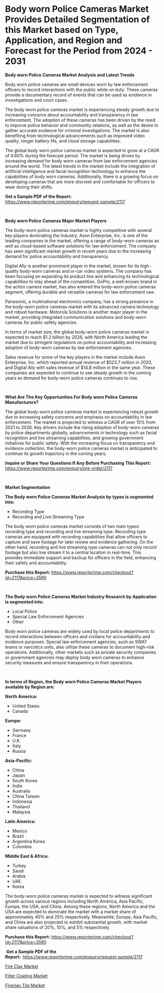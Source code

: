 <p><h1>Body worn Police Cameras Market Provides Detailed Segmentation of this Market based on Type, Application, and Region and Forecast for the Period from 2024 - 2031</h1></p><p><strong>Body worn Police Cameras Market Analysis and Latest Trends</strong></p>
<p><p>Body worn police cameras are small devices worn by law enforcement officers to record interactions with the public while on duty. These cameras provide a documentary record of events that can be used as evidence in investigations and court cases.</p><p>The body worn police cameras market is experiencing steady growth due to increasing concerns about accountability and transparency in law enforcement. The adoption of these cameras has been driven by the need to improve police behavior and community relations, as well as the desire to gather accurate evidence for criminal investigations. The market is also benefiting from technological advancements such as improved video quality, longer battery life, and cloud storage capabilities.</p><p>The global body worn police cameras market is expected to grow at a CAGR of 4.60% during the forecast period. The market is being driven by increasing demand for body worn cameras from law enforcement agencies around the world. The latest trends in the market include the integration of artificial intelligence and facial recognition technology to enhance the capabilities of body worn cameras. Additionally, there is a growing focus on developing cameras that are more discreet and comfortable for officers to wear during their shifts.</p></p>
<p><strong>Get a Sample PDF of the Report:&nbsp;</strong> <a href="https://www.reportprime.com/enquiry/request-sample/2117">https://www.reportprime.com/enquiry/request-sample/2117</a></p>
<p>&nbsp;</p>
<p><strong>Body worn Police Cameras Major Market Players</strong></p>
<p><p>The body-worn police cameras market is highly competitive with several key players dominating the industry. Axon Enterprise, Inc. is one of the leading companies in the market, offering a range of body-worn cameras as well as cloud-based software solutions for law enforcement. The company has seen significant market growth in recent years due to the increasing demand for police accountability and transparency.</p><p>Digital Ally is another prominent player in the market, known for its high-quality body-worn cameras and in-car video systems. The company has been focusing on expanding its product line and enhancing its technological capabilities to stay ahead of the competition. GoPro, a well-known brand in the action camera market, has also entered the body-worn police cameras segment, offering durable and versatile cameras for law enforcement use.</p><p>Panasonic, a multinational electronics company, has a strong presence in the body-worn police cameras market with its advanced camera technology and robust hardware. Motorola Solutions is another major player in the market, providing integrated communication solutions and body-worn cameras for public safety agencies.</p><p>In terms of market size, the global body-worn police cameras market is expected to reach $1.2 billion by 2026, with North America leading the market due to stringent regulations on police accountability and increasing adoption of body-worn cameras by law enforcement agencies.</p><p>Sales revenue for some of the key players in the market include Axon Enterprise, Inc. which reported annual revenue of $523.7 million in 2020, and Digital Ally with sales revenue of $14.8 million in the same year. These companies are expected to continue to see steady growth in the coming years as demand for body-worn police cameras continues to rise.</p></p>
<p>&nbsp;</p>
<p><strong>What Are The Key Opportunities For Body worn Police Cameras Manufacturers?</strong></p>
<p><p>The global body-worn police cameras market is experiencing robust growth due to increasing safety concerns and emphasis on accountability in law enforcement. The market is projected to witness a CAGR of over 15% from 2021 to 2026. Key drivers include the rising adoption of body-worn cameras by police departments globally, advancements in technology such as facial recognition and live streaming capabilities, and growing government initiatives for public safety. With the increasing focus on transparency and evidence collection, the body-worn police cameras market is anticipated to continue its growth trajectory in the coming years.</p></p>
<p><strong>Inquire or Share Your Questions If Any Before Purchasing This Report:</strong> <a href="https://www.reportprime.com/enquiry/pre-order/2117">https://www.reportprime.com/enquiry/pre-order/2117</a></p>
<p>&nbsp;</p>
<p><strong>Market Segmentation</strong></p>
<p><strong>The Body worn Police Cameras Market Analysis by types is segmented into:</strong></p>
<p><ul><li>Recording Type</li><li>Recording and Live Streaming Type</li></ul></p>
<p><p>The body worn police cameras market consists of two main types: recording type and recording and live streaming type. Recording type cameras are equipped with recording capabilities that allow officers to capture and save footage for later review and evidence gathering. On the other hand, recording and live streaming type cameras can not only record footage but also live stream it to a central location in real-time. This provides immediate support and backup for officers in the field, enhancing their safety and accountability.</p></p>
<p><strong>Purchase this Report:&nbsp;</strong><a href="https://www.reportprime.com/checkout?id=2117&price=3590">https://www.reportprime.com/checkout?id=2117&price=3590</a></p>
<p>&nbsp;</p>
<p><strong>The Body worn Police Cameras Market Industry Research by Application is segmented into:</strong></p>
<p><ul><li>Local Police</li><li>Special Law Enforcement Agencies</li><li>Other</li></ul></p>
<p><p>Body worn police cameras are widely used by local police departments to record interactions between officers and civilians for accountability and evidence purposes. Special law enforcement agencies, such as SWAT teams or narcotics units, also utilize these cameras to document high-risk operations. Additionally, other markets such as private security companies or government agencies may deploy body worn cameras to enhance security measures and ensure transparency in their operations.</p></p>
<p>&nbsp;</p>
<p><strong>In terms of Region, the Body worn Police Cameras Market Players available by Region are:</strong></p>
<p>
    <p> <strong> North America: </strong>
        <ul>
            <li>United States</li>
            <li>Canada</li>
        </ul>
        </p> 
    <p> <strong> Europe: </strong>
        <ul>
            <li>Germany</li>
            <li>France</li>
            <li>U.K.</li>
            <li>Italy</li>
            <li>Russia</li>
        </ul>
        </p> 
    <p> <strong> Asia-Pacific: </strong>
        <ul>
            <li>China</li>
            <li>Japan</li>
            <li>South Korea</li>
            <li>India</li>
            <li>Australia</li>
            <li>China Taiwan</li>
            <li>Indonesia</li>
            <li>Thailand</li>
            <li>Malaysia</li>
        </ul>
        </p> 
    <p> <strong> Latin America: </strong>
        <ul>
            <li>Mexico</li>
            <li>Brazil</li>
            <li>Argentina Korea</li>
            <li>Colombia</li>
        </ul>
        </p> 
    <p> <strong> Middle East & Africa: </strong>
        <ul>
            <li>Turkey</li>
            <li>Saudi</li>
            <li>Arabia</li>
            <li>UAE</li>
            <li>Korea</li>
        </ul>
    </p>
    </p>
<p><p>The body-worn police cameras market is expected to witness significant growth across various regions including North America, Asia Pacific, Europe, the USA, and China. Among these regions, North America and the USA are expected to dominate the market with a market share of approximately 40% and 25% respectively. Meanwhile, Europe, Asia Pacific, and China are also projected to exhibit substantial growth, with market share valuations of 20%, 10%, and 5% respectively.</p></p>
<p><strong>Purchase this Report: </strong><a href="https://www.reportprime.com/checkout?id=2117&price=3590">https://www.reportprime.com/checkout?id=2117&price=3590</a></p>
<p>&nbsp;<strong>Get a Sample PDF of the Report:&nbsp;&nbsp;</strong><a href="https://www.reportprime.com/enquiry/request-sample/2117">https://www.reportprime.com/enquiry/request-sample/2117</a></p>
<p><strong></strong></p>
<p><p><a href="https://unruly-ladybug-44b.notion.site/Fire-Clay-Market-Size-Growing-and-Forecasted-for-period-from-2024-2031-and-provides-complete-marke-9fa1c37e20714fddba46a796f7c36428">Fire Clay Market</a></p><p><a href="https://shimmer-gardenia-37a.notion.site/Filter-Coating-Market-Insights-Market-Players-and-Forecast-Till-2031-6378b6b79e5b48d1a88269f22cfbf390">Filter Coating Market</a></p><p><a href="https://cute-banjo-8ca.notion.site/Fireclay-Tile-Market-Research-Report-Forecasted-for-Period-from-2024-2031-by-Market-Type-Market--c113b9c195604a13a5450d3fa29d308c">Fireclay Tile Market</a></p></p>